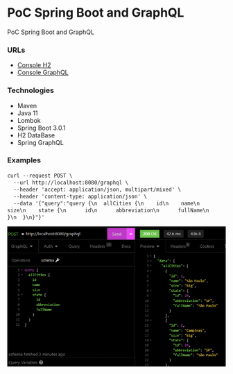 # PoC Spring Boot and GraphQL
PoC Spring Boot and GraphQL

### URLs
- [Console H2](http://localhost:8080/h2-console)
- [Console GraphQL](http://localhost:8080/graphiql?path=/graphql)

### Technologies
- Maven
- Java 11
- Lombok
- Spring Boot 3.0.1
- H2 DataBase
- Spring GraphQL

### Examples
```
curl --request POST \
  --url http://localhost:8080/graphql \
  --header 'accept: application/json, multipart/mixed' \
  --header 'content-type: application/json' \
  --data '{"query":"query {\n  allCities {\n    id\n    name\n    size\n    state {\n      id\n      abbreviation\n      fullName\n    }\n  }\n}"}'
```
![example01](images/example01.png)
